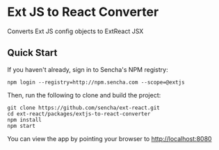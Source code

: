 # Ext JS to React Converter

Converts Ext JS config objects to ExtReact JSX

## Quick Start

If you haven't already, sign in to Sencha's NPM registry:

```
npm login --registry=http://npm.sencha.com --scope=@extjs
```

Then, run the following to clone and build the project:

    git clone https://github.com/sencha/ext-react.git
    cd ext-react/packages/extjs-to-react-converter
    npm install
    npm start

You can view the app by pointing your browser to [http://localhost:8080](http://localhost:8080)
